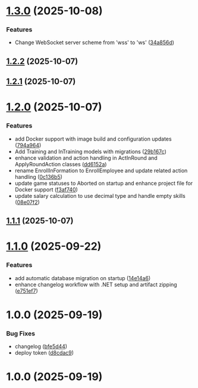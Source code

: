 # [1.3.0](https://github.com/Diiage2028/DI1-P1-Gr2/compare/v1.2.2...v1.3.0) (2025-10-08)


### Features

* Change WebSocket server scheme from 'wss' to 'ws' ([34a856d](https://github.com/Diiage2028/DI1-P1-Gr2/commit/34a856de6f95cd108c0c5e3ab3f29a4f32ba781a))

## [1.2.2](https://github.com/Diiage2028/DI1-P1-Gr2/compare/v1.2.1...v1.2.2) (2025-10-07)

## [1.2.1](https://github.com/Diiage2028/DI1-P1-Gr2/compare/v1.2.0...v1.2.1) (2025-10-07)

# [1.2.0](https://github.com/Diiage2028/DI1-P1-Gr2/compare/v1.1.1...v1.2.0) (2025-10-07)


### Features

* add Docker support with image build and configuration updates ([794a964](https://github.com/Diiage2028/DI1-P1-Gr2/commit/794a9649ead584cb7f1b2eb8603fae74371e7851))
* Add Training and InTraining models with migrations ([29b167c](https://github.com/Diiage2028/DI1-P1-Gr2/commit/29b167cd0dc6046d3c0341db6c8d184701ef55d4))
* enhance validation and action handling in ActInRound and ApplyRoundAction classes ([dd6152a](https://github.com/Diiage2028/DI1-P1-Gr2/commit/dd6152ac38e793d8a77be2673e16d12a78500037))
* rename EnrollInFormation to EnrollEmployee and update related action handling ([0c136b5](https://github.com/Diiage2028/DI1-P1-Gr2/commit/0c136b53dd4323cf9aa2b6509139454b60337f9d))
* update game statuses to Aborted on startup and enhance project file for Docker support ([f3af740](https://github.com/Diiage2028/DI1-P1-Gr2/commit/f3af74036ddeca10df396290297d412aa17672d2))
* update salary calculation to use decimal type and handle empty skills ([08e07f2](https://github.com/Diiage2028/DI1-P1-Gr2/commit/08e07f28c7aa162edbac38cafc35202a5e0e90fc))

## [1.1.1](https://github.com/Diiage2028/DI1-P1-Gr2/compare/v1.1.0...v1.1.1) (2025-10-07)

# [1.1.0](https://github.com/Diiage2028/DI1-P1-Gr2/compare/v1.0.0...v1.1.0) (2025-09-22)


### Features

* add automatic database migration on startup ([14e14a6](https://github.com/Diiage2028/DI1-P1-Gr2/commit/14e14a63f53ffbba7c11d071d00c19ecdd7bf060))
* enhance changelog workflow with .NET setup and artifact zipping ([e751ef7](https://github.com/Diiage2028/DI1-P1-Gr2/commit/e751ef7d8eb95fd587cc65fa0a81bb8507176788))

# 1.0.0 (2025-09-19)


### Bug Fixes

* changelog ([bfe5d44](https://github.com/Diiage2028/DI1-P1-Gr2/commit/bfe5d44c1552f6d02bb5fcc941e1e25added8729))
* deploy token ([d8cdac9](https://github.com/Diiage2028/DI1-P1-Gr2/commit/d8cdac9a682c64c8b4db6f5dbf2c509ba2943503))

# 1.0.0 (2025-09-19)
